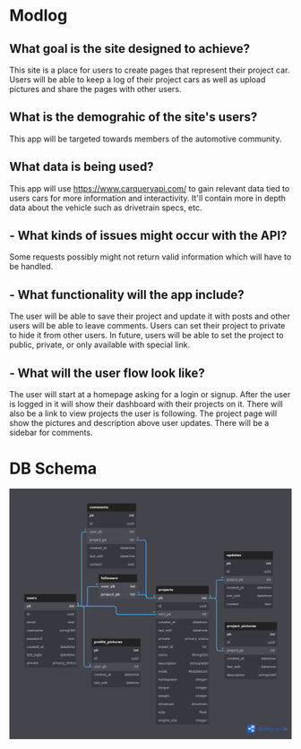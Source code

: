 # Modlog

## What goal is the site designed to achieve?

This site is a place for users to create pages that represent their project car. Users will be able to keep a log of their project cars as well as upload pictures and share the pages with other users.

## What is the demograhic of the site's users?

This app will be targeted towards members of the automotive community.

## What data is being used?

This app will use https://www.carqueryapi.com/ to gain relevant data tied to users cars for more information and interactivity. It'll contain more in depth data about the vehicle such as drivetrain specs, etc.

## - What kinds of issues might occur with the API?

Some requests possibly might not return valid information which will have to be handled.

## - What functionality will the app include?

The user will be able to save their project and update it with posts and other users will be able to leave comments. Users can set their project to private to hide it from other users. In future, users will be able to set the project to public, private, or only available with special link.

## - What will the user flow look like?

The user will start at a homepage asking for a login or signup. After the user is logged in it will show their dashboard with their projects on it. There will also be a link to view projects the user is following. The project page will show the pictures and description above user updates. There will be a sidebar for comments.

# DB Schema

![DB schema](/.github/schema.png)

